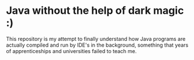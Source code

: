 # Java without the help of dark magic :)

This repository is my attempt to finally understand how Java programs are
actually compiled and run by IDE's in the background, something that years of
apprenticeships and universities failed to teach me.

